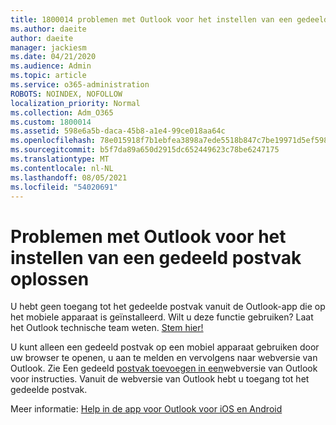 ```yaml
---
title: 1800014 problemen met Outlook voor het instellen van een gedeeld postvak oplossen
ms.author: daeite
author: daeite
manager: jackiesm
ms.date: 04/21/2020
ms.audience: Admin
ms.topic: article
ms.service: o365-administration
ROBOTS: NOINDEX, NOFOLLOW
localization_priority: Normal
ms.collection: Adm_O365
ms.custom: 1800014
ms.assetid: 598e6a5b-daca-45b8-a1e4-99ce018aa64c
ms.openlocfilehash: 78e015918f7b1ebfea3898a7ede5518b847c7be19971d5ef59854da8b005667f
ms.sourcegitcommit: b5f7da89a650d2915dc652449623c78be6247175
ms.translationtype: MT
ms.contentlocale: nl-NL
ms.lasthandoff: 08/05/2021
ms.locfileid: "54020691"
---
```

# <a name="troubleshooting-outlook-mobile-setup-for-a-shared-mailbox"></a>Problemen met Outlook voor het instellen van een gedeeld postvak oplossen

U hebt geen toegang tot het gedeelde postvak vanuit de Outlook-app die op het mobiele apparaat is geïnstalleerd. Wilt u deze functie gebruiken? Laat het Outlook technische team weten. [Stem hier!](https://go.microsoft.com/fwlink/?linked=862116)
  
U kunt alleen een gedeeld postvak op een mobiel apparaat gebruiken door uw browser te openen, u aan te melden en vervolgens naar webversie van Outlook. Zie Een gedeeld [postvak toevoegen in een](https://support.office.com/article/add-a-shared-mailbox-to-outlook-on-the-web-98b5a90d-4e38-415d-a030-f09a4cd28207)webversie van Outlook voor instructies. Vanuit de webversie van Outlook hebt u toegang tot het gedeelde postvak.
  
Meer informatie: [Help in de app voor Outlook voor iOS en Android](https://support.office.com/article/Get-in-app-help-for-Outlook-for-iOS-and-Android-218a22d1-9fa5-4889-b689-de1c63493243)
  

